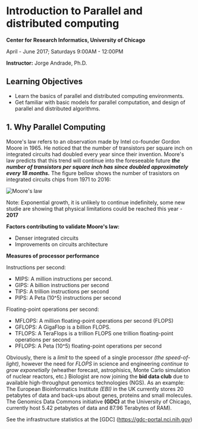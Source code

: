 
# Introduction to Parallel and distributed computing

**Center for Research Informatics, University of Chicago**

April - June 2017; Saturdays 9:00AM - 12:00PM

**Instructor:** Jorge Andrade, Ph.D.


## Learning Objectives

- Learn the basics of parallel and distributed computing environments.
- Get familiar with basic models for parallel computation, and design of parallel and distributed algorithms. 

## 1. Why Parallel Computing

Moore's law refers to an observation made by Intel co-founder Gordon Moore in 1965. He noticed that the number of transistors per square inch on integrated circuits had doubled every year since their invention. Moore's law predicts that this trend will continue into the foreseeable future ***the number of transistors per square inch has since doubled approximately every 18 months.***
The figure bellow shows the number of trasistors on integrated circuits chips from 1971 to 2016: 

![Moore's law]( https://ourworldindata.org/wp-content/uploads/2013/05/Transistor-Count-over-time.png)


Note: Exponential growth, it is unlikely to continue indefinitely, some new studie are showing that physical limitations could be reached this year - **2017**

**Factors contributing to validate Moore's law:**

- Denser integrated circuits
- Improvements on circuits architecture 

**Measures of processor performance**

Instructions per second: 

- MIPS: A million instructions per second.
- GIPS: A billion instructions per second
- TIPS: A trillion instructions per second
- PIPS: A Peta (10^5) instructions per second

Floating-point operations per second:

- MFLOPS: A million floating-point operations per second (FLOPS)
- GFLOPS: A GigaFlop is a billion FLOPS.
- TFLOPS: A TeraFlops is a trillion FLOPS one trillion floating-point operations per second
- PFLOPS: A Peta (10^5) floating-point operations per second

Obviously, there is a _limit_ to the speed of a single processor _(the speed-of-light)_, however the need for *FLOPS* in science and engineering _continue to grow exponetially_ (wheather forecast, astrophisics, Monte Carlo simulation of nuclear reactors, etc.)
Biologist are now joining the __bid data club__ due to available high-throughput genomics technologies (NGS). As an example: 
The European Bioinformatics Institute _(EBI)_ in the UK currently stores 20 petabytes of data and back-ups about genes, proteins and small molecules. 
The Genomics Data Commons initiative __(GDC)__ at the University of Chicago, currently host 5.42 petabytes of data and 87.96 Terabytes of RAM). 

See the infrastructure statistics at the [GDC] (https://gdc-portal.nci.nih.gov)


